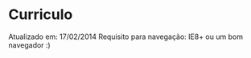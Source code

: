 Curriculo
=========

Atualizado em: 17/02/2014
Requisito para navegação: IE8+ ou um bom navegador :)
